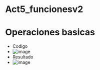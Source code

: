 # Act5_funcionesv2
# Operaciones basicas
- Codigo
- ![image](https://github.com/user-attachments/assets/91296dbe-07ce-4c44-a569-e7eb83bf8d70)
- Resultado
- ![image](https://github.com/user-attachments/assets/e4754ac0-f721-4b99-81c7-91e8ff76635a)
